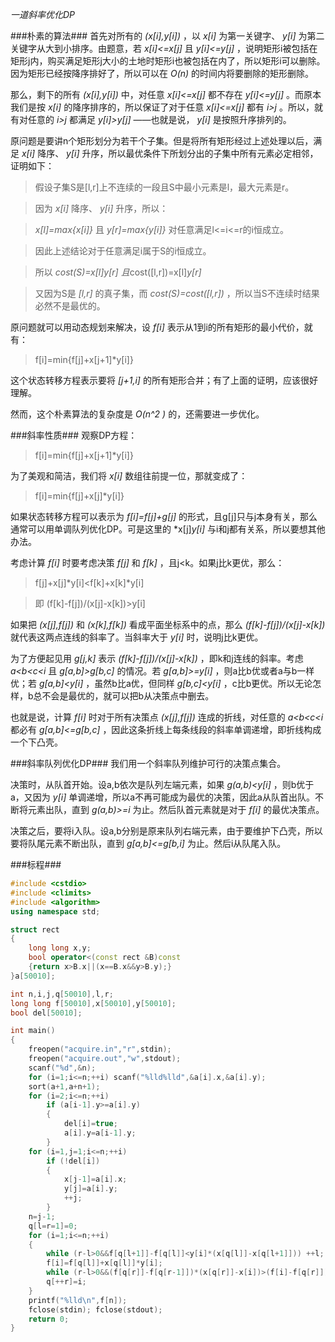 *一道斜率优化DP* 

###朴素的算法###
首先对所有的 *(x[i],y[i])* ，以 *x[i]* 为第一关键字、 *y[i]* 为第二关键字从大到小排序。由题意，若 *x[i]<=x[j]* 且 *y[i]<=y[j]* ，说明矩形i被包括在矩形j内，购买满足矩形j大小的土地时矩形i也被包括在内了，所以矩形i可以删除。因为矩形已经按降序排好了，所以可以在 *O(n)* 的时间内将要删除的矩形删除。

那么，剩下的所有 *(x[i],y[i])* 中，对任意 *x[i]<=x[j]* 都不存在 *y[i]<=y[j]* 。而原本我们是按 *x[i]* 的降序排序的，所以保证了对于任意 *x[i]<=x[j]* 都有 *i>j* 。所以，就有对任意的 *i>j* 都满足 *y[i]>y[j]* ——也就是说， *y[i]* 是按照升序排列的。

原问题是要讲n个矩形划分为若干个子集。但是将所有矩形经过上述处理以后，满足 *x[i]* 降序、 *y[i]* 升序，所以最优条件下所划分出的子集中所有元素必定相邻，证明如下：
> 假设子集S是[l,r]上不连续的一段且S中最小元素是l，最大元素是r。

> 因为 *x[i]* 降序、 *y[i]* 升序，所以：

> *x[l]=max{x[i]}* 且 *y[r]=max{y[i]}* 对任意满足l<=i<=r的i恒成立。

> 因此上述结论对于任意满足i属于S的i恒成立。

> 所以 *cost(S)=x[l]*y[r]* 且*cost([l,r])=x[l]*y[r]* 

> 又因为S是 *[l,r]* 的真子集，而 *cost(S)=cost([l,r])* ，所以当S不连续时结果必然不是最优的。

原问题就可以用动态规划来解决，设 *f[i]* 表示从1到i的所有矩形的最小代价，就有：
> f[i]=min{f[j]+x[j+1]*y[i]}

这个状态转移方程表示要将 *[j+1,i]* 的所有矩形合并；有了上面的证明，应该很好理解。

然而，这个朴素算法的复杂度是 *O(n^2 )* 的，还需要进一步优化。

###斜率性质###
观察DP方程：
> f[i]=min{f[j]+x[j+1]*y[i]}

为了美观和简洁，我们将 *x[i]* 数组往前提一位，那就变成了：
> f[i]=min{f[j]+x[j]*y[i]}

如果状态转移方程可以表示为 *f[i]=f[j]+g[j]* 的形式，且g[j]只与j本身有关，那么通常可以用单调队列优化DP。可是这里的 *x[j]*y[i]* 与i和j都有关系，所以要想其他办法。

考虑计算 *f[i]* 时要考虑决策 *f[j]* 和 *f[k]* ，且j<k。如果j比k更优，那么：
> f[j]+x[j]*y[i]<f[k]+x[k]*y[i]

> 即 (f[k]-f[j])/(x[j]-x[k])>y[i]

如果把 *(x[j],f[j])* 和 *(x[k],f[k])* 看成平面坐标系中的点，那么 *(f[k]-f[j])/(x[j]-x[k])* 就代表这两点连线的斜率了。当斜率大于 *y[i]* 时，说明j比k更优。

为了方便起见用 *g[j,k]* 表示 *(f[k]-f[j])/(x[j]-x[k])* ，即k和j连线的斜率。考虑 *a<b<c<i* 且 *g[a,b]>g[b,c]* 的情况。若 *g[a,b]>=y[i]* ，则a比b优或者a与b一样优；若 *g[a,b]<y[i]* ，虽然b比a优，但同样 *g[b,c]<y[i]* ，c比b更优。所以无论怎样，b总不会是最优的，就可以把b从决策点中删去。

也就是说，计算 *f[i]* 时对于所有决策点 *(x[j],f[j])* 连成的折线，对任意的 *a<b<c<i* 都必有 *g[a,b]<=g[b,c]* ，因此这条折线上每条线段的斜率单调递增，即折线构成一个下凸壳。

###斜率队列优化DP###
我们用一个斜率队列维护可行的决策点集合。

决策时，从队首开始。设a,b依次是队列左端元素，如果 *g(a,b)<y[i]* ，则b优于a，又因为 *y[i]* 单调递增，所以a不再可能成为最优的决策，因此a从队首出队。不断将元素出队，直到 *g(a,b)>=i* 为止。然后队首元素就是对于 *f[i]* 的最优决策点。

决策之后，要将i入队。设a,b分别是原来队列右端元素，由于要维护下凸壳，所以要将队尾元素不断出队，直到 *g[a,b]<=g[b,i]* 为止。然后i从队尾入队。

###标程###

```cpp
#include <cstdio>
#include <climits>
#include <algorithm>
using namespace std;

struct rect
{
	long long x,y;
	bool operator<(const rect &B)const
	{return x>B.x||(x==B.x&&y>B.y);}
}a[50010];

int n,i,j,q[50010],l,r;
long long f[50010],x[50010],y[50010];
bool del[50010];

int main()
{
	freopen("acquire.in","r",stdin);
	freopen("acquire.out","w",stdout);
	scanf("%d",&n);
	for (i=1;i<=n;++i) scanf("%lld%lld",&a[i].x,&a[i].y);
	sort(a+1,a+n+1);
	for (i=2;i<=n;++i)
		if (a[i-1].y>=a[i].y)
		{
			del[i]=true;
			a[i].y=a[i-1].y;
		}
	for (i=1,j=1;i<=n;++i)
		if (!del[i])
		{
			x[j-1]=a[i].x;
			y[j]=a[i].y;
			++j;
		}
	n=j-1;
	q[l=r=1]=0;
	for (i=1;i<=n;++i)
	{
		while (r-l>0&&f[q[l+1]]-f[q[l]]<y[i]*(x[q[l]]-x[q[l+1]])) ++l;
		f[i]=f[q[l]]+x[q[l]]*y[i];
		while (r-l>0&&(f[q[r]]-f[q[r-1]])*(x[q[r]]-x[i])>(f[i]-f[q[r]])*(x[q[r-1]]-x[q[r]])) --r;
		q[++r]=i;
	}
	printf("%lld\n",f[n]);
	fclose(stdin); fclose(stdout);
	return 0;
}

```
